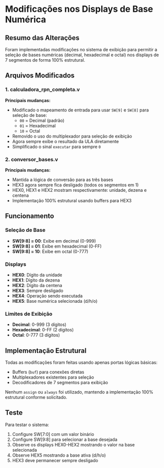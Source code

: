 # Modificações nos Displays de Base Numérica

## Resumo das Alterações

Foram implementadas modificações no sistema de exibição para permitir a seleção de bases numéricas (decimal, hexadecimal e octal) nos displays de 7 segmentos de forma 100% estrutural.

## Arquivos Modificados

### 1. calculadora_rpn_completa.v

**Principais mudanças:**
- Modificado o mapeamento de entrada para usar `SW[9]` e `SW[8]` para seleção de base:
  - `00` = Decimal (padrão)
  - `01` = Hexadecimal  
  - `10` = Octal
- Removido o uso do multiplexador para seleção de exibição
- Agora sempre exibe o resultado da ULA diretamente
- Simplificado o sinal `executar` para sempre `0`

### 2. conversor_bases.v

**Principais mudanças:**
- Mantida a lógica de conversão para as três bases
- HEX3 agora sempre fica desligado (todos os segmentos em 1)
- HEX0, HEX1 e HEX2 mostram respectivamente: unidade, dezena e centena
- Implementação 100% estrutural usando buffers para HEX3

## Funcionamento

### Seleção de Base
- **SW[9:8] = 00**: Exibe em decimal (0-999)
- **SW[9:8] = 01**: Exibe em hexadecimal (0-FF)  
- **SW[9:8] = 10**: Exibe em octal (0-777)

### Displays
- **HEX0**: Dígito da unidade
- **HEX1**: Dígito da dezena  
- **HEX2**: Dígito da centena
- **HEX3**: Sempre desligado
- **HEX4**: Operação sendo executada
- **HEX5**: Base numérica selecionada (d/h/o)

### Limites de Exibição
- **Decimal**: 0-999 (3 dígitos)
- **Hexadecimal**: 0-FF (2 dígitos)
- **Octal**: 0-777 (3 dígitos)

## Implementação Estrutural

Todas as modificações foram feitas usando apenas portas lógicas básicas:
- Buffers (`buf`) para conexões diretas
- Multiplexadores existentes para seleção
- Decodificadores de 7 segmentos para exibição

Nenhum `assign` ou `always` foi utilizado, mantendo a implementação 100% estrutural conforme solicitado.

## Teste

Para testar o sistema:
1. Configure SW[7:0] com um valor binário
2. Configure SW[9:8] para selecionar a base desejada
3. Observe os displays HEX0-HEX2 mostrando o valor na base selecionada
4. Observe HEX5 mostrando a base ativa (d/h/o)
5. HEX3 deve permanecer sempre desligado

